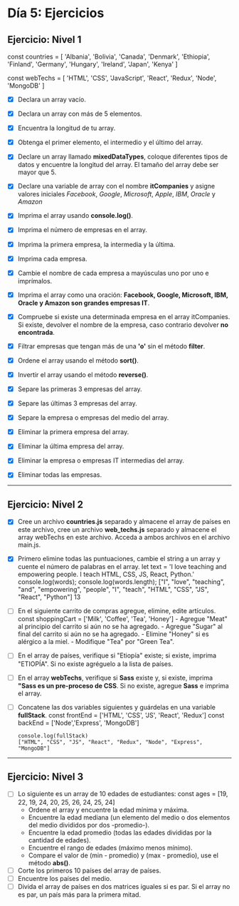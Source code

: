 # **Día 5: Ejercicios**

## **Ejercicio: Nivel 1**

const countries = [
'Albania',
'Bolivia',
'Canada',
'Denmark',
'Ethiopia',
'Finland',
'Germany',
'Hungary',
'Ireland',
'Japan',
'Kenya'
]

const webTechs = [
'HTML',
'CSS',
'JavaScript',
'React',
'Redux',
'Node',
'MongoDB'
]

- [x] Declara un array vacío.

- [x] Declara un array con más de 5 elementos.

- [x] Encuentra la longitud de tu array.

- [x] Obtenga el primer elemento, el intermedio y el último del array.

- [x] Declare un array llamado **mixedDataTypes**, coloque diferentes tipos de datos y encuentre la longitud del array. El tamaño del array debe ser mayor que 5.

- [x] Declare una variable de array con el nombre **itCompanies** y asigne valores iniciales _Facebook_, _Google_, _Microsoft_, _Apple_, _IBM_, _Oracle_ y _Amazon_

- [x] Imprima el array usando **console.log()**.

- [x] Imprima el número de empresas en el array.

- [x] Imprima la primera empresa, la intermedia y la última.

- [x] Imprima cada empresa.

- [x] Cambie el nombre de cada empresa a mayúsculas uno por uno e imprímalos.

- [x] Imprima el array como una oración: **Facebook, Google, Microsoft, IBM, Oracle y Amazon son grandes empresas IT**.

- [x] Compruebe si existe una determinada empresa en el array itCompanies. Si existe, devolver el nombre de la empresa, caso contrario devolver **no encontrada**.

- [x] Filtrar empresas que tengan más de una **'o'** sin el método **filter**.

- [x] Ordene el array usando el método **sort()**.
- [x] Invertir el array usando el método **reverse()**.
- [x] Separe las primeras 3 empresas del array.
- [x] Separe las últimas 3 empresas del array.
- [x] Separe la empresa o empresas del medio del array.
- [x] Eliminar la primera empresa del array.
- [x] Eliminar la última empresa del array.
- [x] Eliminar la empresa o empresas IT intermedias del array.
- [x] Eliminar todas las empresas.

---

## **Ejercicio: Nivel 2**

- [x] Cree un archivo **countries.js** separado y almacene el array de países en este archivo, cree un archivo **web_techs.js** separado y almacene el array webTechs en este archivo. Acceda a ambos archivos en el archivo main.js.
- [x] Primero elimine todas las puntuaciones, cambie el string a un array y cuente el número de palabras en el array.
      let text =
      'I love teaching and empowering people. I teach HTML, CSS, JS, React, Python.'
      console.log(words);
      console.log(words.length);
      ["I", "love", "teaching", "and", "empowering", "people", "I", "teach", "HTML", "CSS", "JS", "React", "Python"]
      13
- [ ] En el siguiente carrito de compras agregue, elimine, edite artículos.
      const shoppingCart = ['Milk', 'Coffee', 'Tea', 'Honey'] - Agregue "Meat" al principio del carrito si aún no se ha agregado. - Agregue "Sugar" al final del carrito si aún no se ha agregado. - Elimine "Honey" si es alérgico a la miel. - Modifique "Tea" por "Green Tea".
- [ ] En el array de países, verifique si "Etiopía" existe; si existe, imprima "ETIOPÍA". Si no existe agréguelo a la lista de países.
- [ ] En el array **webTechs**, verifique si **Sass** existe y, si existe, imprima **"Sass es un pre-proceso de CSS**. Si no existe, agregue **Sass** e imprima el array.
- [ ] Concatene las dos variables siguientes y guárdelas en una variable **fullStack**.
      const frontEnd = ['HTML', 'CSS', 'JS', 'React', 'Redux']
      const backEnd = ['Node','Express', 'MongoDB']

      console.log(fullStack)
      ["HTML", "CSS", "JS", "React", "Redux", "Node", "Express", "MongoDB"]

---

## **Ejercicio: Nivel 3**

- [ ] Lo siguiente es un array de 10 edades de estudiantes:
      const ages = [19, 22, 19, 24, 20, 25, 26, 24, 25, 24]
  - Ordene el array y encuentre la edad mínima y máxima.
  - Encuentre la edad mediana (un elemento del medio o dos elementos del medio divididos por dos -promedio-).
  - Encuentre la edad promedio (todas las edades divididas por la cantidad de edades).
  - Encuentre el rango de edades (máximo menos mínimo).
  - Compare el valor de (min - promedio) y (max - promedio), use el método **abs()**.
- [ ] Corte los primeros 10 países del array de países.
- [ ] Encuentre los países del medio.
- [ ] Divida el array de países en dos matrices iguales si es par. Si el array no es par, un país más para la primera mitad.
